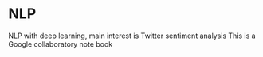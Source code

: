 # NLP
NLP with deep learning, main interest is Twitter sentiment analysis
This is a Google collaboratory note book
